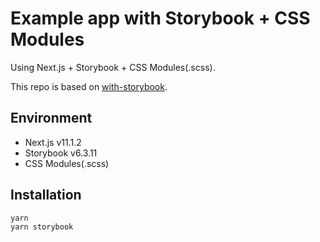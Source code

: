 # Example app with Storybook + CSS Modules

Using Next.js + Storybook + CSS Modules(.scss).

This repo is based on [with-storybook](https://github.com/vercel/next.js/tree/canary/examples/with-storybook).

## Environment

- Next.js v11.1.2
- Storybook v6.3.11
- CSS Modules(.scss)

## Installation

```
yarn
yarn storybook
```

